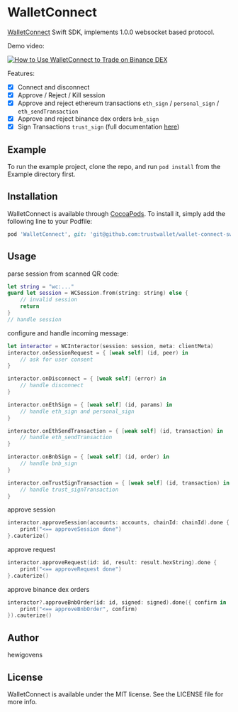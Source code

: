 # WalletConnect

[WalletConnect](https://walletconnect.org/) Swift SDK, implements 1.0.0 websocket based protocol. 

Demo video: 

[![How to Use WalletConnect to Trade on Binance DEX](https://img.youtube.com/vi/kI6UiqudBng/0.jpg)](https://www.youtube.com/watch?v=kI6UiqudBng)

Features:

- [x] Connect and disconnect
- [x] Approve / Reject / Kill session
- [x] Approve and reject ethereum transactions `eth_sign` / `personal_sign` / `eth_sendTransaction`
- [x] Approve and reject binance dex orders `bnb_sign`
- [x] Sign Transactions `trust_sign` (full documentation [here](/wallet-connect/dapp.md))

## Example

To run the example project, clone the repo, and run `pod install` from the Example directory first.

## Installation

WalletConnect is available through [CocoaPods](https://cocoapods.org). To install
it, simply add the following line to your Podfile:

```ruby
pod 'WalletConnect', git: 'git@github.com:trustwallet/wallet-connect-swift.git', branch: 'master'
```

## Usage

parse session from scanned QR code:

```swift
let string = "wc:..."
guard let session = WCSession.from(string: string) else {
    // invalid session
    return
}
// handle session
```

configure and handle incoming message:

```swift
let interactor = WCInteractor(session: session, meta: clientMeta)
interactor.onSessionRequest = { [weak self] (id, peer) in
    // ask for user consent
}

interactor.onDisconnect = { [weak self] (error) in
    // handle disconnect
}

interactor.onEthSign = { [weak self] (id, params) in
    // handle eth_sign and personal_sign
}

interactor.onEthSendTransaction = { [weak self] (id, transaction) in
    // handle eth_sendTransaction
}

interactor.onBnbSign = { [weak self] (id, order) in
    // handle bnb_sign
}

interactor.onTrustSignTransaction = { [weak self] (id, transaction) in
    // handle trust_signTransaction
}
```

approve session

```swift
interactor.approveSession(accounts: accounts, chainId: chainId).done {
    print("<== approveSession done")
}.cauterize()
```

approve request

```swift
interactor.approveRequest(id: id, result: result.hexString).done {
    print("<== approveRequest done")
}.cauterize()
```

approve binance dex orders

```swift
interactor?.approveBnbOrder(id: id, signed: signed).done({ confirm in
    print("<== approveBnbOrder", confirm)
}).cauterize()
```

## Author

hewigovens

## License

WalletConnect is available under the MIT license. See the LICENSE file for more info.
